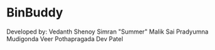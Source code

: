 # BinBuddy
Developed by:
Vedanth Shenoy
Simran "Summer" Malik
Sai Pradyumna Mudigonda
Veer Pothapragada
Dev Patel
